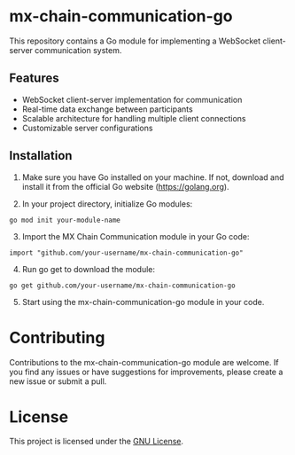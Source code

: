 # mx-chain-communication-go

This repository contains a Go module for implementing a WebSocket client-server communication system.

## Features

- WebSocket client-server implementation for communication
- Real-time data exchange between participants
- Scalable architecture for handling multiple client connections
- Customizable server configurations

## Installation

1. Make sure you have Go installed on your machine. If not, download and install it from the official Go website (https://golang.org).
 
2. In your project directory, initialize Go modules:
```
go mod init your-module-name
```

3. Import the MX Chain Communication module in your Go code:
```
import "github.com/your-username/mx-chain-communication-go"
```

4. Run go get to download the module:
```
go get github.com/your-username/mx-chain-communication-go

```
5. Start using the mx-chain-communication-go module in your code.


# Contributing
Contributions to the mx-chain-communication-go module are welcome. If you find any issues or have suggestions for improvements, please create a new issue or submit a pull.

# License

This project is licensed under the [GNU License](https://github.com/multiversx/mx-chain-communication-go/blob/main/LICENSE).



